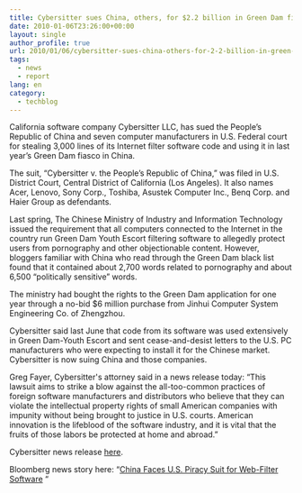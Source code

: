 ```yaml
---
title: Cybersitter sues China, others, for $2.2 billion in Green Dam fiasco
date: 2010-01-06T23:26:00+00:00
layout: single
author_profile: true
url: 2010/01/06/cybersitter-sues-china-others-for-2-2-billion-in-green-dam-fiasco/
tags:
  - news
  - report
lang: en
category: 
  - techblog
---
```

California software company Cybersitter LLC, has sued the People’s Republic of China and seven computer manufacturers in U.S. Federal court for stealing 3,000 lines of its Internet filter software code and using it in last year’s Green Dam fiasco in China.

The suit, “Cybersitter v. the People’s Republic of China,” was filed in U.S. District Court, Central District of California (Los Angeles). It also names Acer, Lenovo, Sony Corp., Toshiba, Asustek Computer Inc., Benq Corp. and Haier Group as defendants.

Last spring, The Chinese Ministry of Industry and Information Technology issued the requirement that all computers connected to the Internet in the country run Green Dam Youth Escort filtering software to allegedly protect users from pornography and other objectionable content. However, bloggers familiar with China who read through the Green Dam black list found that it contained about 2,700 words related to pornography and about 6,500 “politically sensitive” words.

The ministry had bought the rights to the Green Dam application for one year through a no-bid $6 million purchase from Jinhui Computer System Engineering Co. of Zhengzhou.

Cybersitter said last June that code from its software was used extensively in Green Dam-Youth Escort and sent cease-and-desist letters to the U.S. PC manufacturers who were expecting to install it for the Chinese market. Cybersitter is now suing China and those companies.

Greg Fayer, Cybersitter's attorney said in a news release today: “This lawsuit aims to strike a blow against the all-too-common practices of foreign software manufacturers and distributors who believe that they can violate the intellectual property rights of small American companies with impunity without being brought to justice in U.S. courts. American innovation is the lifeblood of the software industry, and it is vital that the fruits of those labors be protected at home and abroad.”

Cybersitter news release [here](http://www.earthtimes.org/articles/show/us-company-cybersitter-llc-files,1107398.shtml).

Bloomberg news story here: “[China Faces U.S. Piracy Suit for Web-Filter Software](http://www.bloomberg.com/apps/news?pid=20601089&sid=aNIdesOuVmfg) “